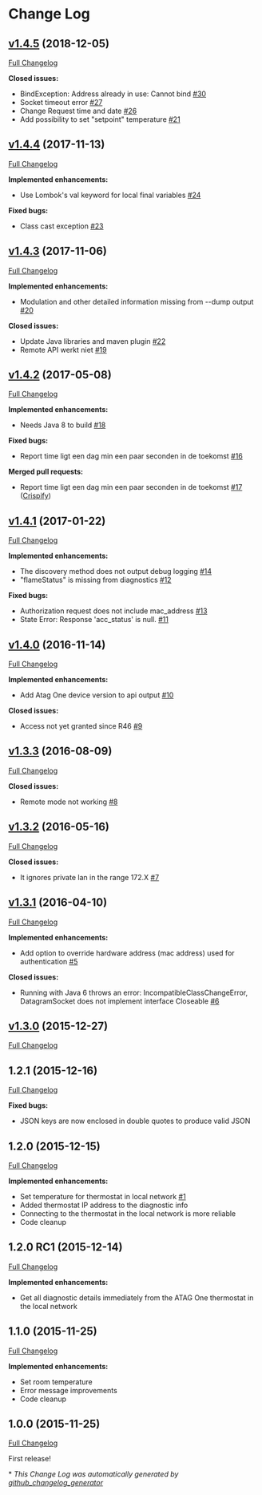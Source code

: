 # Change Log

## [v1.4.5](https://github.com/kozmoz/atag-one-api/tree/v1.4.5) (2018-12-05)
[Full Changelog](https://github.com/kozmoz/atag-one-api/compare/v1.4.4...v1.4.5)

**Closed issues:**

- BindException: Address already in use: Cannot bind [\#30](https://github.com/kozmoz/atag-one-api/issues/30)
- Socket timeout error [\#27](https://github.com/kozmoz/atag-one-api/issues/27)
- Change Request  time and date [\#26](https://github.com/kozmoz/atag-one-api/issues/26)
- Add possibility to set "setpoint" temperature [\#21](https://github.com/kozmoz/atag-one-api/issues/21)

## [v1.4.4](https://github.com/kozmoz/atag-one-api/tree/v1.4.4) (2017-11-13)
[Full Changelog](https://github.com/kozmoz/atag-one-api/compare/v1.4.3...v1.4.4)

**Implemented enhancements:**

- Use Lombok's val keyword for local final variables [\#24](https://github.com/kozmoz/atag-one-api/issues/24)

**Fixed bugs:**

- Class cast exception [\#23](https://github.com/kozmoz/atag-one-api/issues/23)

## [v1.4.3](https://github.com/kozmoz/atag-one-api/tree/v1.4.3) (2017-11-06)
[Full Changelog](https://github.com/kozmoz/atag-one-api/compare/v1.4.2...v1.4.3)

**Implemented enhancements:**

- Modulation and other detailed information missing from --dump output [\#20](https://github.com/kozmoz/atag-one-api/issues/20)

**Closed issues:**

- Update Java libraries and maven plugin [\#22](https://github.com/kozmoz/atag-one-api/issues/22)
- Remote API werkt niet [\#19](https://github.com/kozmoz/atag-one-api/issues/19)

## [v1.4.2](https://github.com/kozmoz/atag-one-api/tree/v1.4.2) (2017-05-08)
[Full Changelog](https://github.com/kozmoz/atag-one-api/compare/v1.4.1...v1.4.2)

**Implemented enhancements:**

- Needs Java 8 to build [\#18](https://github.com/kozmoz/atag-one-api/issues/18)

**Fixed bugs:**

- Report time ligt een dag min een paar seconden in de toekomst [\#16](https://github.com/kozmoz/atag-one-api/issues/16)

**Merged pull requests:**

-  Report time ligt een dag min een paar seconden in de toekomst [\#17](https://github.com/kozmoz/atag-one-api/pull/17) ([Crispify](https://github.com/Crispify))

## [v1.4.1](https://github.com/kozmoz/atag-one-api/tree/v1.4.1) (2017-01-22)
[Full Changelog](https://github.com/kozmoz/atag-one-api/compare/v1.4.0...v1.4.1)

**Implemented enhancements:**

- The discovery method does not output debug logging [\#14](https://github.com/kozmoz/atag-one-api/issues/14)
- "flameStatus" is missing from diagnostics [\#12](https://github.com/kozmoz/atag-one-api/issues/12)

**Fixed bugs:**

- Authorization request does not include mac\_address [\#13](https://github.com/kozmoz/atag-one-api/issues/13)
- State Error: Response 'acc\_status' is null. [\#11](https://github.com/kozmoz/atag-one-api/issues/11)

## [v1.4.0](https://github.com/kozmoz/atag-one-api/tree/v1.4.0) (2016-11-14)
[Full Changelog](https://github.com/kozmoz/atag-one-api/compare/v1.3.3...v1.4.0)

**Implemented enhancements:**

- Add Atag One device version to api output [\#10](https://github.com/kozmoz/atag-one-api/issues/10)

**Closed issues:**

- Access not yet granted since R46 [\#9](https://github.com/kozmoz/atag-one-api/issues/9)

## [v1.3.3](https://github.com/kozmoz/atag-one-api/tree/v1.3.3) (2016-08-09)
[Full Changelog](https://github.com/kozmoz/atag-one-api/compare/v1.3.2...v1.3.3)

**Closed issues:**

- Remote mode not working [\#8](https://github.com/kozmoz/atag-one-api/issues/8)

## [v1.3.2](https://github.com/kozmoz/atag-one-api/tree/v1.3.2) (2016-05-16)
[Full Changelog](https://github.com/kozmoz/atag-one-api/compare/v1.3.1...v1.3.2)

**Closed issues:**

- It ignores private lan in the range 172.X [\#7](https://github.com/kozmoz/atag-one-api/issues/7)

## [v1.3.1](https://github.com/kozmoz/atag-one-api/tree/v1.3.1) (2016-04-10)
[Full Changelog](https://github.com/kozmoz/atag-one-api/compare/v1.3.0...v1.3.1)

**Implemented enhancements:**

- Add option to override hardware address \(mac address\) used for authentication [\#5](https://github.com/kozmoz/atag-one-api/issues/5)

**Closed issues:**

- Running with Java 6 throws an error: IncompatibleClassChangeError, DatagramSocket does not implement interface Closeable [\#6](https://github.com/kozmoz/atag-one-api/issues/6)

## [v1.3.0](https://github.com/kozmoz/atag-one-api/tree/v1.3.0) (2015-12-27)
[Full Changelog](https://github.com/kozmoz/atag-one-api/compare/v1.3.0-rc1...v1.3.0)

## 1.2.1 (2015-12-16)
[Full Changelog](https://github.com/kozmoz/atag-one-api/compare/v1-2-0...v1-2-1)

**Fixed bugs:**

- JSON keys are now enclosed in double quotes to produce valid JSON

## 1.2.0 (2015-12-15)
[Full Changelog](https://github.com/kozmoz/atag-one-api/compare/v1-2-0-rc1...v1-2-0)

**Implemented enhancements:**

- Set temperature for thermostat in local network [\#1](https://github.com/kozmoz/atag-one-api/issues/1)
- Added thermostat IP address to the diagnostic info
- Connecting to the thermostat in the local network is more reliable
- Code cleanup

## 1.2.0 RC1 (2015-12-14)
[Full Changelog](https://github.com/kozmoz/atag-one-api/compare/v1-1-0...v1-2-0-rc1)

**Implemented enhancements:**

- Get all diagnostic details immediately from the ATAG One thermostat in the local network

## 1.1.0 (2015-11-25)
[Full Changelog](https://github.com/kozmoz/atag-one-api/compare/v1-0-0...v1-1-0)

**Implemented enhancements:**

- Set room temperature 
- Error message improvements 
- Code cleanup

## 1.0.0 (2015-11-25)
[Full Changelog](https://github.com/kozmoz/atag-one-api/compare/1.0.0...v1-0-0)

First release!


\* *This Change Log was automatically generated by [github_changelog_generator](https://github.com/skywinder/Github-Changelog-Generator)*